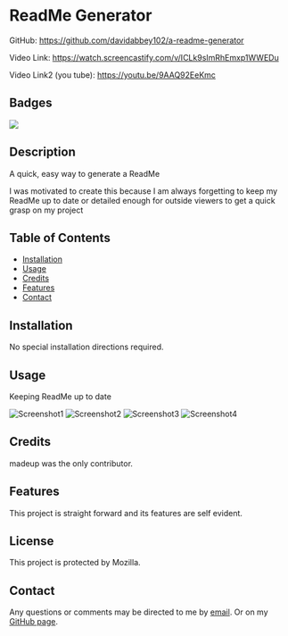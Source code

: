 # ReadMe Generator

GitHub: https://github.com/davidabbey102/a-readme-generator

Video Link: https://watch.screencastify.com/v/ICLk9sImRhEmxp1WWEDu

Video Link2 (you tube): https://youtu.be/9AAQ92EeKmc

## Badges
![](https://img.shields.io/badge/License-Mozilla%20-blue.svg)
## Description
A quick, easy way to generate a ReadMe

I was motivated to create this because I am always forgetting to keep my ReadMe up to date or detailed enough for outside viewers to get a quick grasp on my project
## Table of Contents
* [Installation](#installation)
* [Usage](#usage)
* [Credits](#credits)
* [Features](#features)
* [Contact](#contact)
## Installation

No special installation directions required.

## Usage
 Keeping ReadMe up to date

![Screenshot1](https://user-images.githubusercontent.com/90018131/137415122-aaf98115-ac13-4d40-a61c-fc6df708f3bb.png)
![Screenshot2](https://user-images.githubusercontent.com/90018131/137415160-e12a7e58-f101-4820-ac35-f3886a7977f6.png)
![Screenshot3](https://user-images.githubusercontent.com/90018131/137415171-39ae452a-6b5d-4654-9300-68cef87a669d.png)
![Screenshot4](https://user-images.githubusercontent.com/90018131/137415142-27600acc-f7c6-4515-9f4a-4f97da921096.png)

## Credits

madeup was the only contributor.

## Features

This project is straight forward and its features are self evident.

## License

 This project is protected by Mozilla.

## Contact
Any questions or comments may be directed to me by [email](email@email.email). Or on my [GitHub page](https://github.com/davidabbey102).